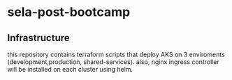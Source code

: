 # sela-post-bootcamp


## Infrastructure
this repository contains terraform scripts that deploy AKS on 3 enviroments (development,production, shared-services).
also, nginx ingress controller will be installed on each cluster using helm.


